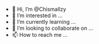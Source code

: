 - 👋 Hi, I’m @Chismallzy
- 👀 I’m interested in ...
- 🌱 I’m currently learning ...
- 💞️ I’m looking to collaborate on ...
- 📫 How to reach me ...

<!---
Chismallzy/Chismallzy is a ✨ special ✨ repository because its `README.md` (this file) appears on your GitHub profile.
You can click the Preview link to take a look at your changes.
--->
